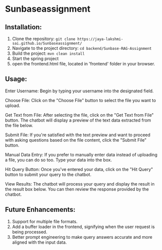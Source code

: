 # Sunbaseassignment
## Installation:

1. Clone the repository: `git clone https://jaya-lakshmi-sai.github.io/Sunbaseassignment/`
2. Navigate to the project directory: `cd backend/Sunbase-RAG-Assignment`
3. Build the project: `mvn clean install`
4. Start the spring project
5. open the frontend.html file, located in 'frontend' folder in your browser.


## Usage:
Enter Username: Begin by typing your username into the designated field.

Choose File: Click on the "Choose File" button to select the file you want to upload.

Get Text from File: After selecting the file, click on the "Get Text from File" button. The chatbot will display a preview of the text data extracted from the file below.

Submit File: If you're satisfied with the text preview and want to proceed with asking questions based on the file content, click the "Submit File" button.

Manual Data Entry: If you prefer to manually enter data instead of uploading a file, you can do so too. Type your data into the box.

Hit Query Button: Once you've entered your data, click on the "Hit Query" button to submit your query to the chatbot.

View Results: The chatbot will process your query and display the result in the result box below. You can then review the response provided by the chatbot.

## Future Enhancements:
1. Support for multiple file formats.
2. Add a buffer loader in the frontend, signifying when the user request is being processed.
3. Better prompt engineering to make query answers accurate and more aligned with the input data.
